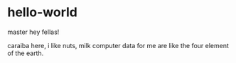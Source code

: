 # hello-world
master
hey fellas!

caraiba here, i like nuts, milk computer data for me are like the four element of the earth.
